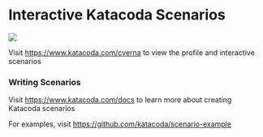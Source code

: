 # Interactive Katacoda Scenarios

[![](http://shields.katacoda.com/katacoda/cverna/count.svg)](https://www.katacoda.com/cverna "Get your profile on Katacoda.com")

Visit https://www.katacoda.com/cverna to view the profile and interactive scenarios

### Writing Scenarios
Visit https://www.katacoda.com/docs to learn more about creating Katacoda scenarios

For examples, visit https://github.com/katacoda/scenario-example
